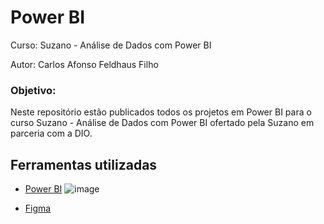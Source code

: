 # Power BI

Curso: Suzano - Análise de Dados com Power BI

Autor: Carlos Afonso Feldhaus Filho

### Objetivo:

Neste repositório estão publicados todos os projetos em Power BI para o curso Suzano - Análise de Dados com Power BI ofertado pela Suzano em parceria com a DIO.

## Ferramentas utilizadas

- [Power BI](https://www.microsoft.com/pt-br/power-platform/products/power-bi) ![image](https://github.com/user-attachments/assets/93bd4313-5f37-4a0d-a462-bf565ecf7176)

  
- [Figma](https://www.figma.com)
  

